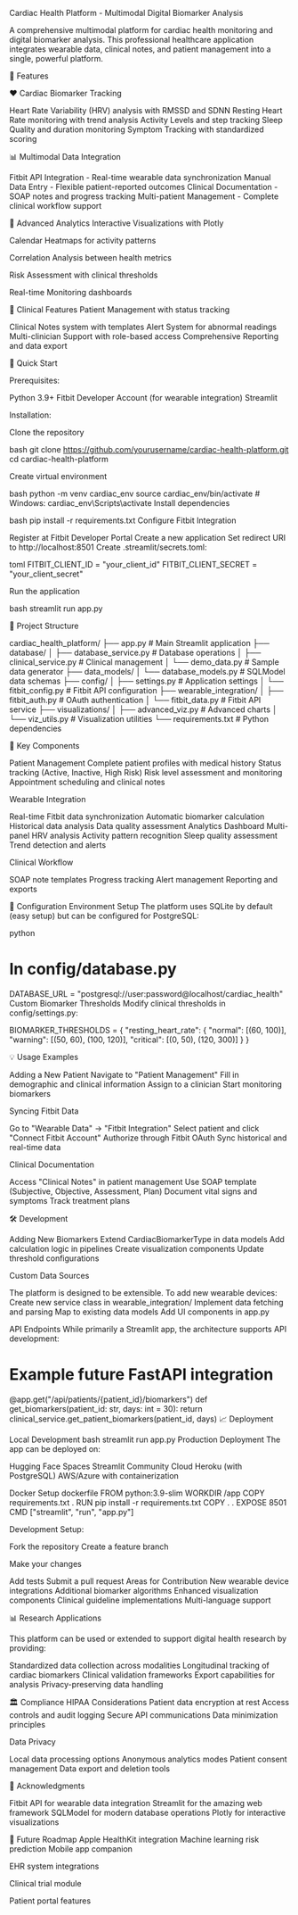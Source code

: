 Cardiac Health Platform - Multimodal Digital Biomarker Analysis

A comprehensive multimodal platform for cardiac health monitoring and digital biomarker analysis. This professional healthcare application integrates wearable data, clinical notes, and patient management into a single, powerful platform.

🌟 Features

❤️ Cardiac Biomarker Tracking

Heart Rate Variability (HRV) analysis with RMSSD and SDNN
Resting Heart Rate monitoring with trend analysis
Activity Levels and step tracking
Sleep Quality and duration monitoring
Symptom Tracking with standardized scoring

📊 Multimodal Data Integration

Fitbit API Integration - Real-time wearable data synchronization
Manual Data Entry - Flexible patient-reported outcomes
Clinical Documentation - SOAP notes and progress tracking
Multi-patient Management - Complete clinical workflow support

🎯 Advanced Analytics
Interactive Visualizations with Plotly

Calendar Heatmaps for activity patterns

Correlation Analysis between health metrics

Risk Assessment with clinical thresholds

Real-time Monitoring dashboards

🏥 Clinical Features
Patient Management with status tracking

Clinical Notes system with templates
Alert System for abnormal readings
Multi-clinician Support with role-based access
Comprehensive Reporting and data export

🚀 Quick Start

Prerequisites:

Python 3.9+
Fitbit Developer Account (for wearable integration)
Streamlit


Installation:

Clone the repository

bash
git clone https://github.com/yourusername/cardiac-health-platform.git
cd cardiac-health-platform

Create virtual environment

bash
python -m venv cardiac_env
source cardiac_env/bin/activate  # Windows: cardiac_env\Scripts\activate
Install dependencies

bash
pip install -r requirements.txt
Configure Fitbit Integration

Register at Fitbit Developer Portal
Create a new application
Set redirect URI to http://localhost:8501
Create .streamlit/secrets.toml:

toml
FITBIT_CLIENT_ID = "your_client_id"
FITBIT_CLIENT_SECRET = "your_client_secret"

Run the application

bash
streamlit run app.py

📁 Project Structure


cardiac_health_platform/
├── app.py                          # Main Streamlit application
├── database/
│   ├── database_service.py         # Database operations
│   ├── clinical_service.py         # Clinical management
│   └── demo_data.py               # Sample data generator
├── data_models/
│   └── database_models.py          # SQLModel data schemas
├── config/
│   ├── settings.py                 # Application settings
│   └── fitbit_config.py           # Fitbit API configuration
├── wearable_integration/
│   ├── fitbit_auth.py             # OAuth authentication
│   └── fitbit_data.py             # Fitbit API service
├── visualizations/
│   ├── advanced_viz.py            # Advanced charts
│   └── viz_utils.py               # Visualization utilities
└── requirements.txt               # Python dependencies

🎨 Key Components

Patient Management
Complete patient profiles with medical history
Status tracking (Active, Inactive, High Risk)
Risk level assessment and monitoring
Appointment scheduling and clinical notes

Wearable Integration

Real-time Fitbit data synchronization
Automatic biomarker calculation
Historical data analysis
Data quality assessment
Analytics Dashboard
Multi-panel HRV analysis
Activity pattern recognition
Sleep quality assessment
Trend detection and alerts

Clinical Workflow

SOAP note templates
Progress tracking
Alert management
Reporting and exports

🔧 Configuration
Environment Setup
The platform uses SQLite by default (easy setup) but can be configured for PostgreSQL:

python

# In config/database.py

DATABASE_URL = "postgresql://user:password@localhost/cardiac_health"
Custom Biomarker Thresholds
Modify clinical thresholds in config/settings.py:


BIOMARKER_THRESHOLDS = {
    "resting_heart_rate": {
        "normal": [(60, 100)],
        "warning": [(50, 60), (100, 120)],
        "critical": [(0, 50), (120, 300)]
    }
}

💡 Usage Examples

Adding a New Patient
Navigate to "Patient Management"
Fill in demographic and clinical information
Assign to a clinician
Start monitoring biomarkers

Syncing Fitbit Data

Go to "Wearable Data" → "Fitbit Integration"
Select patient and click "Connect Fitbit Account"
Authorize through Fitbit OAuth
Sync historical and real-time data

Clinical Documentation

Access "Clinical Notes" in patient management
Use SOAP template (Subjective, Objective, Assessment, Plan)
Document vital signs and symptoms
Track treatment plans

🛠️ Development

Adding New Biomarkers
Extend CardiacBiomarkerType in data models
Add calculation logic in pipelines
Create visualization components
Update threshold configurations

Custom Data Sources

The platform is designed to be extensible. To add new wearable devices:
Create new service class in wearable_integration/
Implement data fetching and parsing
Map to existing data models
Add UI components in app.py

API Endpoints
While primarily a Streamlit app, the architecture supports API development:


# Example future FastAPI integration

@app.get("/api/patients/{patient_id}/biomarkers")
def get_biomarkers(patient_id: str, days: int = 30):
    return clinical_service.get_patient_biomarkers(patient_id, days)
📈 Deployment

Local Development
bash
streamlit run app.py
Production Deployment
The app can be deployed on:

Hugging Face Spaces
Streamlit Community Cloud
Heroku (with PostgreSQL)
AWS/Azure with containerization

Docker Setup
dockerfile
FROM python:3.9-slim
WORKDIR /app
COPY requirements.txt .
RUN pip install -r requirements.txt
COPY . .
EXPOSE 8501
CMD ["streamlit", "run", "app.py"]

Development Setup:

Fork the repository
Create a feature branch

Make your changes

Add tests
Submit a pull request
Areas for Contribution
New wearable device integrations
Additional biomarker algorithms
Enhanced visualization components
Clinical guideline implementations
Multi-language support

📊 Research Applications

This platform can be used or extended to support digital health research by providing:

Standardized data collection across modalities
Longitudinal tracking of cardiac biomarkers
Clinical validation frameworks
Export capabilities for analysis
Privacy-preserving data handling

🏛️ Compliance
HIPAA Considerations
Patient data encryption at rest
Access controls and audit logging
Secure API communications
Data minimization principles

Data Privacy

Local data processing options
Anonymous analytics modes
Patient consent management
Data export and deletion tools


🙏 Acknowledgments

Fitbit API for wearable data integration
Streamlit for the amazing web framework
SQLModel for modern database operations
Plotly for interactive visualizations

🚀 Future Roadmap
Apple HealthKit integration
Machine learning risk prediction
Mobile app companion

EHR system integrations

Clinical trial module

Patient portal features
